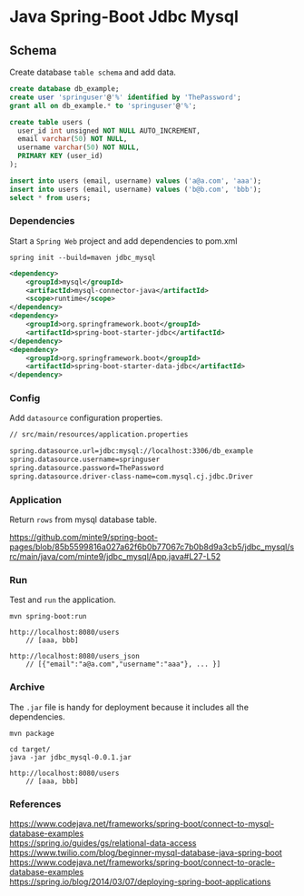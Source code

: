 # Java Spring-Boot Jdbc Mysql

## Schema

Create database `table schema` and add data.

~~~sql
create database db_example;
create user 'springuser'@'%' identified by 'ThePassword';
grant all on db_example.* to 'springuser'@'%';

create table users (
  user_id int unsigned NOT NULL AUTO_INCREMENT,
  email varchar(50) NOT NULL,
  username varchar(50) NOT NULL,
  PRIMARY KEY (user_id)
);

insert into users (email, username) values ('a@a.com', 'aaa');
insert into users (email, username) values ('b@b.com', 'bbb');
select * from users;
~~~

### Dependencies

Start a `Spring Web` project and add dependencies to pom.xml

~~~
spring init --build=maven jdbc_mysql
~~~
~~~xml
<dependency>
	<groupId>mysql</groupId>
	<artifactId>mysql-connector-java</artifactId>
	<scope>runtime</scope>
</dependency>
<dependency>
	<groupId>org.springframework.boot</groupId>
	<artifactId>spring-boot-starter-jdbc</artifactId>
</dependency>
<dependency>
	<groupId>org.springframework.boot</groupId>
	<artifactId>spring-boot-starter-data-jdbc</artifactId>
</dependency>
~~~

### Config

Add `datasource` configuration properties.

~~~sh
// src/main/resources/application.properties

spring.datasource.url=jdbc:mysql://localhost:3306/db_example
spring.datasource.username=springuser
spring.datasource.password=ThePassword
spring.datasource.driver-class-name=com.mysql.cj.jdbc.Driver
~~~

### Application

Return `rows` from mysql database table.

https://github.com/minte9/spring-boot-pages/blob/85b5599816a027a62f6b0b77067c7b0b8d9a3cb5/jdbc_mysql/src/main/java/com/minte9/jdbc_mysql/App.java#L27-L52

### Run

Test and `run` the application.

~~~
mvn spring-boot:run

http://localhost:8080/users
    // [aaa, bbb]

http://localhost:8080/users_json
    // [{"email":"a@a.com","username":"aaa"}, ... }]
~~~

### Archive

The `.jar` file is handy for deployment because it includes all the dependencies.

~~~
mvn package

cd target/
java -jar jdbc_mysql-0.0.1.jar 

http://localhost:8080/users
    // [aaa, bbb]
~~~


### References

https://www.codejava.net/frameworks/spring-boot/connect-to-mysql-database-examples  
https://spring.io/guides/gs/relational-data-access  
https://www.twilio.com/blog/beginner-mysql-database-java-spring-boot  
https://www.codejava.net/frameworks/spring-boot/connect-to-oracle-database-examples  
https://spring.io/blog/2014/03/07/deploying-spring-boot-applications  
